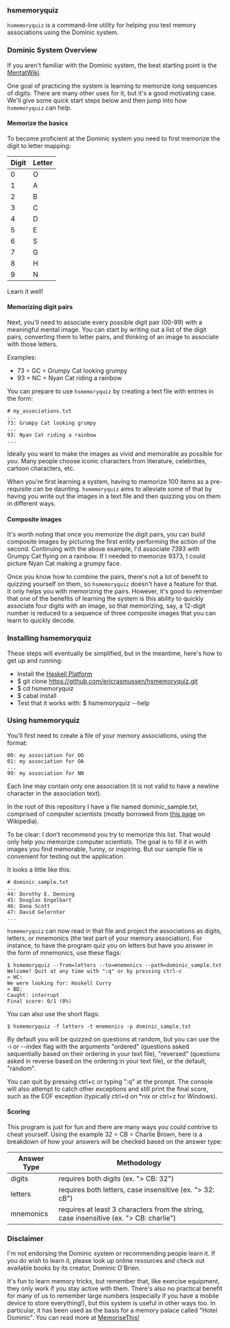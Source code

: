 ### hsmemoryquiz

`hsmemoryquiz` is a command-line utility for helping you test memory associations
using the Dominic system.


### Dominic System Overview

If you aren't familiar with the Dominic system, the best starting point is the
[MentatWiki](http://www.ludism.org/mentat/DominicSystem).

One goal of practicing the system is learning to memorize long
sequences of digits. There are many other uses for it, but it's a good
motivating case. We'll give some quick start steps below and then jump into
how `hsmemoryquiz` can help.


#### Memorize the basics

To become proficient at the Dominic system you need to first memorize the digit
to letter mapping:


| Digit | Letter |
|-------|--------|
| 0     | O      |
| 1     | A      |
| 2     | B      |
| 3     | C      |
| 4     | D      |
| 5     | E      |
| 6     | S      |
| 7     | G      |
| 8     | H      |
| 9     | N      |


Learn it well!


#### Memorizing digit pairs

Next, you'll need to associate every possible digit pair (00-99) with a
meaningful mental image. You can start by writing out a list of the digit
pairs, converting them to letter pairs, and thinking of an image to associate
with those letters.

Examples:

* 73 = GC = Grumpy Cat looking grumpy
* 93 = NC = Nyan Cat riding a rainbow

You can prepare to use `hsmemoryquiz` by creating a text file with entries in
the form:


```
# my_associations.txt
...
73: Grumpy Cat looking grumpy
...
93: Nyan Cat riding a rainbow
...
```

Ideally you want to make the images as vivid and memorable as possible for
*you*. Many people choose iconic characters from literature, celebrities,
cartoon characters, etc.

When you're first learning a system, having to memorize 100 items as a
pre-requisite can be daunting. `hsmemoryquiz` aims to alleviate some of that by
having you write out the images in a text file and then quizzing you on them
in different ways.


#### Composite images

It's worth noting that once you memorize the digit pairs, you can build
composite images by picturing the first entity performing the action of the
second. Continuing with the above example, I'd associate 7393 with Grumpy Cat
flying on a rainbow. If I needed to memorize 9373, I could picture Nyan Cat
making a grumpy face.

Once you know how to combine the pairs, there's not a lot of benefit to quizzing
yourself on them, so `hsmemoryquiz` doesn't have a feature for that. It only
helps you with memorizing the pairs. However, it's good to remember that one of
the benefits of learning the system is this ability to quickly associate four
digits with an image, so that memorizing, say, a 12-digit number is reduced to a
sequence of three composite images that you can learn to quickly decode.


### Installing hsmemoryquiz

These steps will eventually be simplified, but in the meantime, here's how to
get up and running:

* Install the [Haskell Platform](http://www.haskell.org/platform/)
* $ git clone https://github.com/ericrasmussen/hsmemoryquiz.git
* $ cd hsmemoryquiz
* $ cabal install
* Test that it works with: $ hsmemoryquiz --help


### Using hsmemoryquiz

You'll first need to create a file of your memory associations, using the
format:

```
00: my association for OO
01: my association for OA
...
99: my association for NN
```

Each line may contain only one association (it is not valid to have a newline
character in the association text).

In the root of this repository I have a file named dominic_sample.txt, comprised
of computer scientists (mostly borrowed from [this
page](https://en.wikipedia.org/wiki/List_of_computer_scientists) on Wikipedia).

To be clear: I don't recommend you try to memorize this list. That would only
help you memorize computer scientists. The goal is to fill it in with images
you find memorable, funny, or inspiring. But our sample file is convenient
for testing out the application.

It looks a little like this:

```
# dominic_sample.txt
...
44: Dorothy E. Denning
45: Douglas Engelbart
46: Dana Scott
47: David Gelernter
...
```

`hsmemoryquiz` can now read in that file and project the associations as digits,
letters, or mnemonics (the text part of your memory association). For instance,
to have the program quiz you on letters but have you answer in the form of
mnemonics, use these flags:

```console
$ hsmemoryquiz --from=letters --to=mnemonics --path=dominic_sample.txt
Welcome! Quit at any time with ":q" or by pressing ctrl-c
> HC:
We were looking for: Haskell Curry
> BD:
Caught: interrupt
Final score: 0/1 (0%)
```

You can also use the short flags:

```$ hsmemoryquiz -f letters -t mnemonics -p dominic_sample.txt```

By default you will be quizzed on questions at random, but you can use the -i or
--index flag with the arguments "ordered" (questions asked sequentially based on
their ordering in your text file), "reversed" (questions asked in reverse based
on the ordering in your text file), or the default, "random".

You can quit by pressing ctrl+c or typing ":q" at the prompt. The console
will also attempt to catch other exceptions and still print the final score,
such as the EOF exception (typically ctrl+d on *nix or ctrl+z for Windows).


#### Scoring

This program is just for fun and there are many ways you could contrive to cheat
yourself. Using the example 32 = CB = Charlie Brown, here is a breakdown of how
your answers will be checked based on the answer type:

| Answer Type | Methodology                                                    |
|-------------|----------------------------------------------------------------|
| digits      | requires both digits (ex. "> CB: 32")                           |
| letters     | requires both letters, case insensitive (ex. "> 32: cB")       |
| mnemonics   | requires at least 3 characters from the string, case insensitive (ex. "> CB: charlie")|


### Disclaimer

I'm not endorsing the Dominic system or recommending people learn it. If you do
wish to learn it, please look up online resources and check out available books
by its creator, Dominic O'Brien.

It's fun to learn memory tricks, but remember that, like exercise equipment,
they only work if you stay active with them. There's also no practical benefit
for many of us to remember large numbers (especially if you have a mobile device
to store everything!), but this system is useful in other ways too. In
particular, it has been used as the basis for a memory palace called "Hotel
Dominic". You can read more at
[MemoriseThis!](http://www.memorisethis.co.uk/techniques/images/dominic)